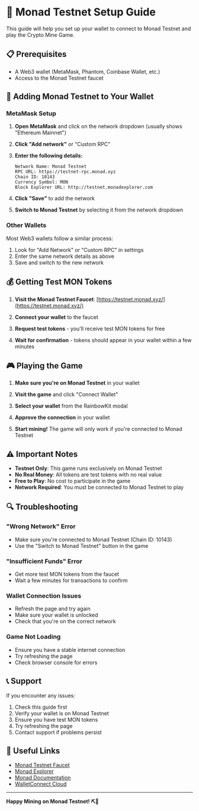 # 🔗 Monad Testnet Setup Guide

This guide will help you set up your wallet to connect to Monad Testnet and play the Crypto Mine Game.

## 📋 Prerequisites

- A Web3 wallet (MetaMask, Phantom, Coinbase Wallet, etc.)
- Access to the Monad Testnet faucet

## 🔧 Adding Monad Testnet to Your Wallet

### MetaMask Setup

1. **Open MetaMask** and click on the network dropdown (usually shows "Ethereum Mainnet")

2. **Click "Add network"** or "Custom RPC"

3. **Enter the following details:**
   ```
   Network Name: Monad Testnet
   RPC URL: https://testnet-rpc.monad.xyz
   Chain ID: 10143
   Currency Symbol: MON
   Block Explorer URL: http://testnet.monadexplorer.com
   ```

4. **Click "Save"** to add the network

5. **Switch to Monad Testnet** by selecting it from the network dropdown

### Other Wallets

Most Web3 wallets follow a similar process:

1. Look for "Add Network" or "Custom RPC" in settings
2. Enter the same network details as above
3. Save and switch to the new network

## 💰 Getting Test MON Tokens

1. **Visit the Monad Testnet Faucet**: [https://testnet.monad.xyz/](https://testnet.monad.xyz/)

2. **Connect your wallet** to the faucet

3. **Request test tokens** - you'll receive test MON tokens for free

4. **Wait for confirmation** - tokens should appear in your wallet within a few minutes

## 🎮 Playing the Game

1. **Make sure you're on Monad Testnet** in your wallet

2. **Visit the game** and click "Connect Wallet"

3. **Select your wallet** from the RainbowKit modal

4. **Approve the connection** in your wallet

5. **Start mining!** The game will only work if you're connected to Monad Testnet

## ⚠️ Important Notes

- **Testnet Only**: This game runs exclusively on Monad Testnet
- **No Real Money**: All tokens are test tokens with no real value
- **Free to Play**: No cost to participate in the game
- **Network Required**: You must be connected to Monad Testnet to play

## 🔍 Troubleshooting

### "Wrong Network" Error
- Make sure you're connected to Monad Testnet (Chain ID: 10143)
- Use the "Switch to Monad Testnet" button in the game

### "Insufficient Funds" Error
- Get more test MON tokens from the faucet
- Wait a few minutes for transactions to confirm

### Wallet Connection Issues
- Refresh the page and try again
- Make sure your wallet is unlocked
- Check that you're on the correct network

### Game Not Loading
- Ensure you have a stable internet connection
- Try refreshing the page
- Check browser console for errors

## 📞 Support

If you encounter any issues:

1. Check this guide first
2. Verify your wallet is on Monad Testnet
3. Ensure you have test MON tokens
4. Try refreshing the page
5. Contact support if problems persist

## 🔗 Useful Links

- [Monad Testnet Faucet](https://testnet.monad.xyz/)
- [Monad Explorer](http://testnet.monadexplorer.com)
- [Monad Documentation](https://docs.monad.xyz/)
- [WalletConnect Cloud](https://cloud.walletconnect.com/)

---

**Happy Mining on Monad Testnet! ⛏️🔗**
